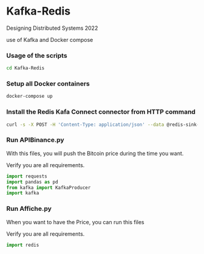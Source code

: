 # Kafka-Redis

Designing Distributed Systems 2022

use of Kafka and Docker compose

### Usage of the scripts
```bash
cd Kafka-Redis
```

### Setup all Docker containers
```bash
docker-compose up
```

### Install the Redis Kafa Connect connector from HTTP command
```bash
curl -s -X POST -H 'Content-Type: application/json' --data @redis-sink-config.json http://localhost:8083/connectors
```
### Run APIBinance.py
With this files, you will push the Bitcoin price during the time you want.

Verify you are all requirements.
```python
import requests
import pandas as pd
from kafka import KafkaProducer
import kafka
```

### Run Affiche.py
When you want to have the Price, you can run this files

Verify you are all requirements.
```python
import redis
```